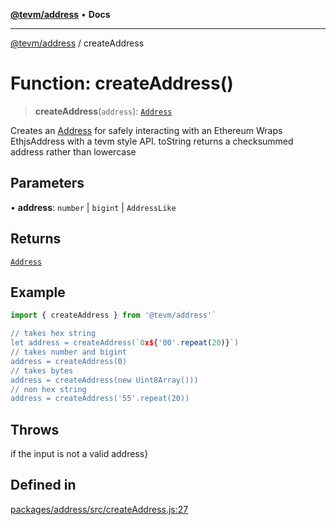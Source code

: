 [**@tevm/address**](../README.md) • **Docs**

***

[@tevm/address](../globals.md) / createAddress

# Function: createAddress()

> **createAddress**(`address`): [`Address`](../classes/Address.md)

Creates an [Address](../classes/Address.md) for safely interacting with an Ethereum
Wraps EthjsAddress with a tevm style API.
toString returns a checksummed address rather than lowercase

## Parameters

• **address**: `number` \| `bigint` \| `AddressLike`

## Returns

[`Address`](../classes/Address.md)

## Example

```typescript
import { createAddress } from '@tevm/address'`

// takes hex string
let address = createAddress(`0x${'00'.repeat(20)}`)
// takes number and bigint
address = createAddress(0)
// takes bytes
address = createAddress(new Uint8Array()))
// non hex string
address = createAddress('55'.repeat(20))
```

## Throws

if the input is not a valid address}

## Defined in

[packages/address/src/createAddress.js:27](https://github.com/evmts/tevm-monorepo/blob/main/packages/address/src/createAddress.js#L27)
